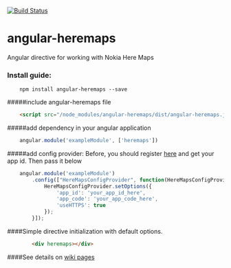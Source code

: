 [![Build Status](https://travis-ci.org/dverbovyi/angular-heremaps.svg?branch=master)](https://travis-ci.org/dverbovyi/angular-heremaps)

# angular-heremaps
Angular directive for working with Nokia Here Maps

### Install guide:

        npm install angular-heremaps --save

#####include angular-heremaps file

```html
    <script src="/node_modules/angular-heremaps/dist/angular-heremaps.js" type="text/javascript"></script>
```
    
#####add dependency in your angular application

```javascript 
    angular.module('exampleModule', ['heremaps'])
```
        
#####add config provider:
Before, you should register [here](https://developer.here.com/plans/api/consumer-mapping) and get your app id. Then pass it below

```javascript
    angular.module('exampleModule')
        .config(["HereMapsConfigProvider", function(HereMapsConfigProvider) {
            HereMapsConfigProvider.setOptions({
                'app_id': 'your_app_id_here',
                'app_code': 'your_app_code_here',
                'useHTTPS': true
            });
        }]);
```

####Simple directive initialization with default options.

```html
        <div heremaps></div>
```

####See details on [wiki pages](https://github.com/dverbovyi/angular-heremaps/wiki)
